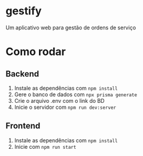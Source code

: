 # gestify
Um aplicativo web para gestão de ordens de serviço

# Como rodar

## Backend
1. Instale as dependências com `npm install`
2. Gere o banco de dados com `npx prisma generate`
3. Crie o arquivo .env com o link do BD
4. Inicie o servidor com `npm run dev:server`

## Frontend
1. Instale as dependências com `npm install`
2. Inicie com `npm run start`